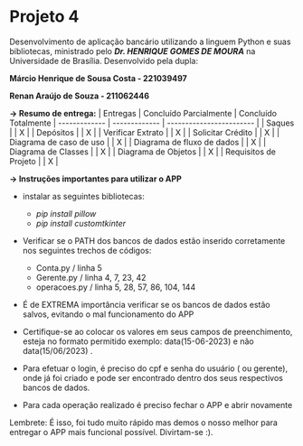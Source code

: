 # Projeto 4
Desenvolvimento de aplicação bancário utilizando a linguem Python e suas bibliotecas, ministrado pelo **_Dr. HENRIQUE GOMES DE MOURA_** na Universidade de Brasília. Desenvolvido pela dupla:

**Márcio Henrique de Sousa Costa - 221039497**

**Renan Araújo de Souza - 211062446**

**-> Resumo de entrega:**
| Entregas | Concluído Parcialmente | Concluído Totalmente
| ------------- | ------------- | ------------------------ |
| Saques  |  |          X   |
| Depósitos  |  |          X                |
| Verificar Extrato  |  |   X          |
| Solicitar Crédito |  |      X                    |
| Diagrama de caso de uso  |  |     X        |
| Diagrama de fluxo de dados  |  |    X                      |
| Diagrama de Classes  |  |         X    |
| Diagrama de Objetos  |  |         X                 |
| Requisitos de Projeto  |  |          X                |

**-> Instruções importantes para utilizar o APP**

- instalar as seguintes bibliotecas:
   - _pip install pillow_
   - _pip install customtkinter_
 
- Verificar se o PATH dos bancos de dados estão inserido corretamente nos seguintes trechos de códigos:
   - Conta.py / linha 5
   - Gerente.py / linha 4, 7, 23, 42
   - operacoes.py / linha 5, 28, 57, 86, 104, 144

- É de EXTREMA importância verificar se os bancos de dados estão salvos, evitando o mal funcionamento do APP

- Certifique-se ao colocar os valores em seus campos de preenchimento, esteja no formato permitido exemplo: data(15-06-2023) e não data(15/06/2023) .

- Para efetuar o login, é preciso do cpf e senha do usuário ( ou gerente), onde já foi criado e pode ser encontrado dentro dos seus respectivos bancos de dados.

- Para cada operação realizado é preciso fechar o APP e abrir novamente

Lembrete: É isso, foi tudo muito rápido mas demos o nosso melhor para entregar o APP mais funcional possível. Divirtam-se :).
